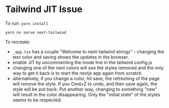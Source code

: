 # Tailwind JIT Issue

To run:
`yarn install`

`yarn nx serve next-tailwind`

To recreate:

- `_app.tsx` has a couple "Welcome to next-tailwind strings" - changing the text color and saving shows the updates in the browser.
- enable JIT by uncommenting the mode line in the tailwind.config.js
- changing one of the next colors will see the styles removed and the only way to get it back is to start the nextjs app again from scratch.
- alternatively, if you change a color, hit save, the refreshing of the page will remove the style. If you Cmd+Z to undo, and then save again, the style will be put back. Put another way, changing to something "new" will result in the color disappearing. Only the "initial state" of the styles seems to be respected.
